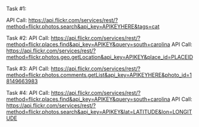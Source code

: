 Task #1:

API Call: https://api.flickr.com/services/rest/?method=flickr.photos.search&api_key=APIKEYHERE&tags=cat

Task #2:
API Call: https://api.flickr.com/services/rest/?method=flickr.places.find&api_key=APIKEY&query=south+carolina
API Call: https://api.flickr.com/services/rest/?method=flickr.photos.geo.getLocation&api_key=APIKEY&place_id=PLACEID

Task #3:
API Call: https://api.flickr.com/services/rest/?method=flickr.photos.comments.getList&api_key=APIKEYHERE&photo_id=18149663983

Task #4:
API Call: https://api.flickr.com/services/rest/?method=flickr.places.find&api_key=APIKEY&query=south+carolina
API Call: https://api.flickr.com/services/rest/?method=flickr.photos.search&api_key=APIKEY&lat=LATITUDE&lon=LONGITUDE
